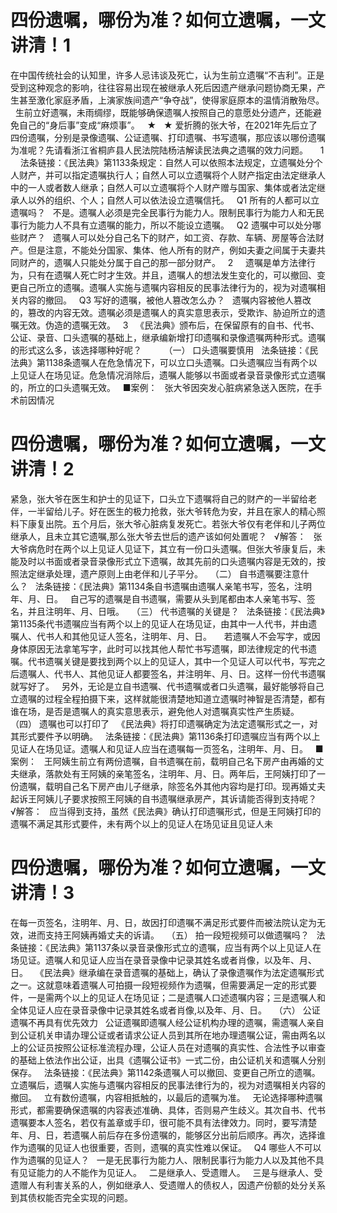 # 四份遗嘱，哪份为准？如何立遗嘱，一文讲清！1

在中国传统社会的认知里，许多人忌讳谈及死亡，认为生前立遗嘱“不吉利”。正是受到这种观念的影响，往往容易出现在被继承人死后因遗产继承问题协商无果，产生甚至激化家庭矛盾，上演家族间遗产“争夺战”，使得家庭原本的温情消散殆尽。
 
生前立好遗嘱，未雨绸缪，既能够确保遗嘱人按照自己的意愿处分遗产，还能避免自己的“身后事”变成“麻烦事”。
 
★
 
★
爱折腾的张大爷，在2021年先后立了四份遗嘱，分别是录像遗嘱、公证遗嘱、打印遗嘱、书写遗嘱，那应该以哪份遗嘱为准呢？先请看浙江省桐庐县人民法院陆杨洁解读民法典之遗嘱的效力问题。
 
 
1
 
 
法条链接：《民法典》第1133条规定：自然人可以依照本法规定，立遗嘱处分个人财产，并可以指定遗嘱执行人；自然人可以立遗嘱将个人财产指定由法定继承人中的一人或者数人继承；自然人可以立遗嘱将个人财产赠与国家、集体或者法定继承人以外的组织、个人；自然人可以依法设立遗嘱信托。
 
Q1
所有的人都可以立遗嘱吗？
 
不是。遗嘱人必须是完全民事行为能力人。限制民事行为能力人和无民事行为能力人不具有立遗嘱的能力，所以不能设立遗嘱。
 
Q2
遗嘱中可以处分哪些财产？
 
遗嘱人可以处分自己名下的财产，如工资、存款、车辆、房屋等合法财产。但是注意，不能处分国家、集体、他人所有的财产，例如夫妻之间属于夫妻共同财产的，遗嘱人只能处分属于自己的那一部分财产。
 
2
 
 
遗嘱是单方法律行为，只有在遗嘱人死亡时才生效。并且，遗嘱人的想法发生变化的，可以撤回、变更自己所立的遗嘱。遗嘱人实施与遗嘱内容相反的民事法律行为的，视为对遗嘱相关内容的撤回。
 
Q3
写好的遗嘱，被他人篡改怎么办？
 
遗嘱内容被他人篡改的，篡改的内容无效。遗嘱必须是遗嘱人的真实意思表示，受欺诈、胁迫所立的遗嘱无效。伪造的遗嘱无效。
 
3
 
《民法典》颁布后，在保留原有的自书、代书、公证、录音、口头遗嘱的基础上，继承编新增打印遗嘱和录像遗嘱两种形式。遗嘱的形式这么多，该选择哪种好呢？
 
 
 
 
（一）
口头遗嘱要慎用
 
法条链接：《民法典》第1138条遗嘱人在危急情况下，可以立口头遗嘱。口头遗嘱应当有两个以上见证人在场见证。危急情况消除后，遗嘱人能够以书面或者录音录像形式立遗嘱的，所立的口头遗嘱无效。
 
■案例：
 
张大爷因突发心脏病紧急送入医院，在手术前因情况

# 四份遗嘱，哪份为准？如何立遗嘱，一文讲清！2

紧急，张大爷在医生和护士的见证下，口头立下遗嘱将自己的财产的一半留给老伴，一半留给儿子。好在医生的极力抢救，张大爷转危为安，并且在家人的精心照料下康复出院。五个月后，张大爷心脏病复发死亡。若张大爷仅有老伴和儿子两位继承人，且未立其它遗嘱,那么张大爷去世后的遗产该如何处置呢？
 
√解答：
 
张大爷病危时在两个以上见证人见证下，其立有一份口头遗嘱。但张大爷康复后，未能及时以书面或者录音录像形式立下遗嘱，故其先前的口头遗嘱内容是无效的，按照法定继承处理，遗产原则上由老伴和儿子平分。
 
（二）
自书遗嘱要注意什么？
 
法条链接：《民法典》第1134条自书遗嘱由遗嘱人亲笔书写，签名，注明年、月、日。
 
自己写的遗嘱是自书遗嘱，需要从头到尾都由本人亲笔书写、签名，并且注明年、月、日哦。
 
（三）
代书遗嘱的关键是？
 
法条链接：《民法典》第1135条代书遗嘱应当有两个以上的见证人在场见证，由其中一人代书，并由遗嘱人、代书人和其他见证人签名，注明年、月、日。
 
 
若遗嘱人不会写字，或因身体原因无法拿笔写字，此时可以找其他人帮忙书写遗嘱，即法律规定的代书遗嘱。代书遗嘱关键是要找到两个以上的见证人，其中一个见证人可以代书，写完之后遗嘱人、代书人、其他见证人都要签名，并注明年、月、日。这样一份代书遗嘱就写好了。
 
另外，无论是立自书遗嘱、代书遗嘱或者口头遗嘱，最好能够将自己立遗嘱的过程全程拍摄下来，这样就能很清楚地知道立遗嘱时神智是否清楚，都有谁在场，是否是遗嘱人的真实意思表示，避免他人对遗嘱真实性产生质疑。
 
（四）
遗嘱也可以打印了
 
《民法典》将打印遗嘱确定为法定遗嘱形式之一，对其形式要件予以明确。
 
法条链接：《民法典》第1136条打印遗嘱应当有两个以上见证人在场见证。遗嘱人和见证人应当在遗嘱每一页签名，注明年、月、日。
 
■案例：
 
王阿姨生前立有两份遗嘱，自书遗嘱在前，载明自己名下房产由再婚的丈夫继承，落款处有王阿姨的亲笔签名，注明年、月、日。两年后，王阿姨打印了一份遗嘱，载明自己名下房产由儿子继承，除签名外其他内容均是打印。现再婚丈夫起诉王阿姨儿子要求按照王阿姨的自书遗嘱继承房产，其诉请能否得到支持呢？
 
√解答：
 
应当得到支持，虽然《民法典》确认打印遗嘱形式，但是王阿姨打印的遗嘱不满足其形式要件，未有两个以上的见证人在场见证且见证人未

# 四份遗嘱，哪份为准？如何立遗嘱，一文讲清！3

在每一页签名，注明年、月、日，故因打印遗嘱不满足形式要件而被法院认定为无效，进而支持王阿姨再婚丈夫的诉请。
 
（五）
拍一段短视频可以做遗嘱吗？
 
法条链接：《民法典》第1137条以录音录像形式立的遗嘱，应当有两个以上见证人在场见证。遗嘱人和见证人应当在录音录像中记录其姓名或者肖像，以及年、月、日。
 
《民法典》继承编在录音遗嘱的基础上，确认了录像遗嘱作为法定遗嘱形式之一。这就意味着遗嘱人可拍摄一段短视频作为遗嘱，但需要满足一定的形式要件，一是需两个以上的见证人在场见证；二是遗嘱人口述遗嘱内容；三是遗嘱人和全体见证人应在录音录像中记录其姓名或者肖像,以及年、月、日。
 
（六）
公证遗嘱不再具有优先效力
 
公证遗嘱即遗嘱人经公证机构办理的遗嘱，需遗嘱人亲自到公证机关申请办理公证或者请求公证人员到其所在地办理遗嘱公证，需由两名以上的公证员按照公证标准流程办理，公证人员在对遗嘱的真实性、合法性予以审查的基础上依法作出公证，出具《遗嘱公证书》一式二份，由公证机关和遗嘱人分别保存。
 
法条链接：《民法典》第1142条遗嘱人可以撤回、变更自己所立的遗嘱。
 
立遗嘱后，遗嘱人实施与遗嘱内容相反的民事法律行为的，视为对遗嘱相关内容的撤回。
 
立有数份遗嘱，内容相抵触的，以最后的遗嘱为准。
 
无论选择哪种遗嘱形式，都需要确保遗嘱的内容表述准确、具体，否则易产生歧义。其次自书、代书遗嘱要本人签名，若仅有盖章或手印，很可能不具有法律效力。同时，要写清楚年、月、日，若遗嘱人前后存在多份遗嘱的，能够区分出前后顺序。再次，选择谁作为遗嘱的见证人也很重要，否则，遗嘱的真实性难以保证。
 
Q4
哪些人不可以作为遗嘱的见证人？
 
一是无民事行为能力人、限制民事行为能力人以及其他不具有见证能力的人不能作为见证人。
 
二是继承人、受遗赠人。
 
三是与继承人、受遗赠人有利害关系的人，例如继承人、受遗赠人的债权人，因遗产份额的处分关系到其债权能否完全实现的问题。
 

 


